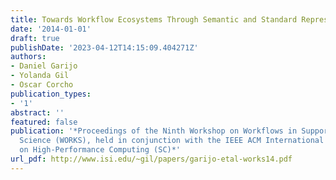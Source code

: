 ```yaml
---
title: Towards Workflow Ecosystems Through Semantic and Standard Representations
date: '2014-01-01'
draft: true
publishDate: '2023-04-12T14:15:09.404271Z'
authors:
- Daniel Garijo
- Yolanda Gil
- Oscar Corcho
publication_types:
- '1'
abstract: ''
featured: false
publication: '*Proceedings of the Ninth Workshop on Workflows in Support of Large-Scale
  Science (WORKS), held in conjunction with the IEEE ACM International Conference
  on High-Performance Computing (SC)*'
url_pdf: http://www.isi.edu/~gil/papers/garijo-etal-works14.pdf
---
```



